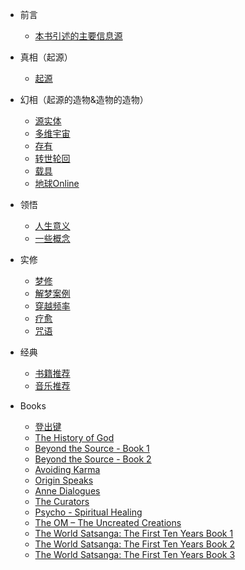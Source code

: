 * 前言

  * [本书引述的主要信息源](from.md)

* 真相（起源）

  * [起源](s1-origin.md)

* 幻相（起源的造物&造物的造物）

  * [源实体](s2-source-entity.md)
  * [多维宇宙](s2-universe.md)
  * [存有](s2-beings.md)
  * [转世轮回](s2-samsara.md)
  * [载具](s2-carrier.md)
  * [地球Online](s2-earth-game.md)

* 领悟

  * [人生意义](s3-why.md)
  * [一些概念](s3-conception.md) 

* 实修

  * [梦修](s4-dream.md)
  * [解梦案例](s4-dream-explain.md)
  * [穿越频率](s4-ttf.md)
  * [疗愈](s4-heal.md)
  * [咒语](s4-mantra.md)

* 经典

  * [书籍推荐](s5-books.md)
  * [音乐推荐](s5-music.md)

* Books

  * [登出键](s6-logout.md)
  * [The History of God](s6-guy-god.md)
  * [Beyond the Source - Book 1](s6-guy-bydsource1.md)
  * [Beyond the Source - Book 2](s6-guy-bydsource2.md)
  * [Avoiding Karma](s6-guy-karma.md)
  * [Origin Speaks](s6-guy-origin.md)
  * [Anne Dialogues](s6-guy-anne.md)
  * [The Curators](s6-guy-curators.md)   
  * [Psycho - Spiritual Healing](s6-guy-psy.md)
  * [The OM – The Uncreated Creations](s6-guy-om.md)  
  * [The World Satsanga: The First Ten Years Book 1](s6-guy-ws1.md)
  * [The World Satsanga: The First Ten Years Book 2](s6-guy-ws2.md)  
  * [The World Satsanga: The First Ten Years Book 3](s6-guy-ws3.md)